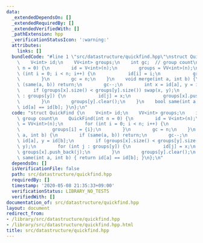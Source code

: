 ```yaml
---
data:
  _extendedDependsOn: []
  _extendedRequiredBy: []
  _extendedVerifiedWith: []
  _pathExtension: hpp
  _verificationStatusIcon: ':warning:'
  attributes:
    links: []
  bundledCode: "#line 1 \"src/datastructure/quickfind.hpp\"\nstruct QuickFind {\n\
    \    V<int> id;\n    VV<int> groups;\n    int gc;  // group count\n    QuickFind(int\
    \ n = 0) {\n        id = V<int>(n);\n        groups = VV<int>(n);\n        for\
    \ (int i = 0; i < n; i++) {\n            id[i] = i;\n            groups[i] = {i};\n\
    \        }\n        gc = n;\n    }\n    void merge(int a, int b) {\n        if\
    \ (same(a, b)) return;\n        gc--;\n        int x = id[a], y = id[b];\n   \
    \     if (groups[x].size() < groups[y].size()) swap(x, y);\n        for (int j\
    \ : groups[y]) {\n            id[j] = x;\n            groups[x].push_back(j);\n\
    \        }\n        groups[y].clear();\n    }\n    bool same(int a, int b) { return\
    \ id[a] == id[b]; }\n};\n"
  code: "struct QuickFind {\n    V<int> id;\n    VV<int> groups;\n    int gc;  //\
    \ group count\n    QuickFind(int n = 0) {\n        id = V<int>(n);\n        groups\
    \ = VV<int>(n);\n        for (int i = 0; i < n; i++) {\n            id[i] = i;\n\
    \            groups[i] = {i};\n        }\n        gc = n;\n    }\n    void merge(int\
    \ a, int b) {\n        if (same(a, b)) return;\n        gc--;\n        int x =\
    \ id[a], y = id[b];\n        if (groups[x].size() < groups[y].size()) swap(x,\
    \ y);\n        for (int j : groups[y]) {\n            id[j] = x;\n           \
    \ groups[x].push_back(j);\n        }\n        groups[y].clear();\n    }\n    bool\
    \ same(int a, int b) { return id[a] == id[b]; }\n};\n"
  dependsOn: []
  isVerificationFile: false
  path: src/datastructure/quickfind.hpp
  requiredBy: []
  timestamp: '2020-05-08 21:35:33+09:00'
  verificationStatus: LIBRARY_NO_TESTS
  verifiedWith: []
documentation_of: src/datastructure/quickfind.hpp
layout: document
redirect_from:
- /library/src/datastructure/quickfind.hpp
- /library/src/datastructure/quickfind.hpp.html
title: src/datastructure/quickfind.hpp
---
```

